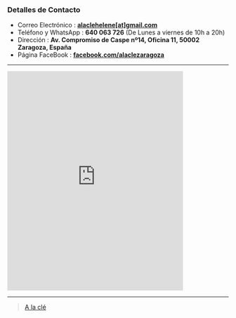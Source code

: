 ### Detalles de Contacto

<ul class="fa-ul" id="contact-details">
    <li><i class="fa fa-li fa-envelope-o"></i> Correo Electrónico : <strong><a href="mailto:alaclehelene@gmail.com">alaclehelene[at]gmail.com</a></strong></li>
    <li><i class="fa fa-li fa-whatsapp"></i> Teléfono y WhatsApp : <strong>640 063 726</strong> (De Lunes a viernes de 10h a 20h)</li>
    <li><i class="fa fa-li fa-map-marker"></i> Dirección : <strong>Av. Compromiso de Caspe nº14, Oficina 11, 50002 Zaragoza, España</strong></li>
    <li><i class="fa fa-li fa-facebook-official"></i> Página FaceBook : <strong><a href="https://www.facebook.com/alaclezaragoza/">facebook.com/alaclezaragoza</a></strong></li>
</ul>

<div class="row">
<div class="column-two-thirds" id="contact-map">
    <hr />
	<iframe src="https://www.google.com/maps/embed?pb=!1m18!1m12!1m3!1d2981.450953495547!2d-0.8728148849707953!3d41.6459977792413!2m3!1f0!2f0!3f0!3m2!1i1024!2i768!4f13.1!3m3!1m2!1s0xd5914f9bae1ba23%3A0xa43b333736427ace!2sAv.+Compromiso+de+Caspe%2C+14%2C+50002+Zaragoza%2C+Spain!5e0!3m2!1sen!2sus!4v1500463579606" width="400" height="500" frameborder="0" style="border:0" allowfullscreen></iframe>
</div><div class="column-one-third">
    <hr />
    <div
        class="fb-page"
        data-href="https://www.facebook.com/alaclezaragoza/"
        data-small-header="false"
        data-adapt-container-width="true"
        data-hide-cover="false"
        data-show-facepile="true"
        data-show-posts="true">
            <div class="fb-xfbml-parse-ignore"><blockquote cite="https://www.facebook.com/alaclezaragoza/"><a href="https://www.facebook.com/alaclezaragoza/">A la clé</a></blockquote></div>
    </div>
</div>
</div>
